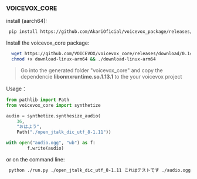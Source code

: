 ### VOICEVOX_CORE

install (aarch64):
```sh
 pip install https://github.com/AkariOficial/voicevox_package/releases/download/voicevox_core-0.14.1/voicevox_core-0.14.1+cpu.tar.gz
```

Install the voicevox_core package:
```sh
  wget https://github.com/VOICEVOX/voicevox_core/releases/download/0.14.1/download-linux-arm64
  chmod +x download-linux-arm64 && ./download-linux-arm64
```
> Go into the generated folder "voicevox_core" and copy the dependencie **libonnxruntime.so.1.13.1** to the your voicevox project

Usage：
```python
from pathlib import Path
from voicevox_core import synthetize

audio = synthetize.synthesize_audio(
    36,
    "おはよう",
    Path("./open_jtalk_dic_utf_8-1.11"))

with open("audio.ogg", "wb") as f:
        f.write(audio)
```

or on the command line:
```sh
 python ./run.py ./open_jtalk_dic_utf_8-1.11 これはテストです ./audio.ogg
```
